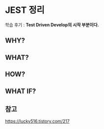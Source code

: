 # JEST 정리

학습 후기 : **Test Driven Develop의 시작 부분이다.**

## WHY?

## WHAT?

## HOW?

## WHAT IF?

## 참고

https://lucky516.tistory.com/217
